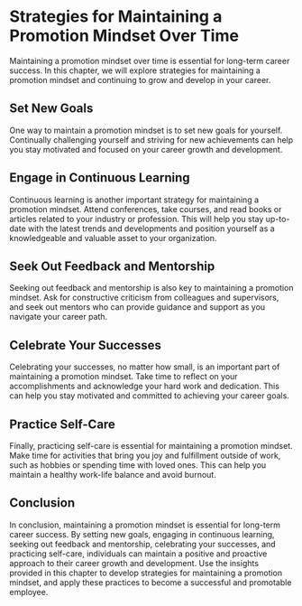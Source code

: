 Strategies for Maintaining a Promotion Mindset Over Time
====================================================================================================

Maintaining a promotion mindset over time is essential for long-term career success. In this chapter, we will explore strategies for maintaining a promotion mindset and continuing to grow and develop in your career.

Set New Goals
-------------

One way to maintain a promotion mindset is to set new goals for yourself. Continually challenging yourself and striving for new achievements can help you stay motivated and focused on your career growth and development.

Engage in Continuous Learning
-----------------------------

Continuous learning is another important strategy for maintaining a promotion mindset. Attend conferences, take courses, and read books or articles related to your industry or profession. This will help you stay up-to-date with the latest trends and developments and position yourself as a knowledgeable and valuable asset to your organization.

Seek Out Feedback and Mentorship
--------------------------------

Seeking out feedback and mentorship is also key to maintaining a promotion mindset. Ask for constructive criticism from colleagues and supervisors, and seek out mentors who can provide guidance and support as you navigate your career path.

Celebrate Your Successes
------------------------

Celebrating your successes, no matter how small, is an important part of maintaining a promotion mindset. Take time to reflect on your accomplishments and acknowledge your hard work and dedication. This can help you stay motivated and committed to achieving your career goals.

Practice Self-Care
------------------

Finally, practicing self-care is essential for maintaining a promotion mindset. Make time for activities that bring you joy and fulfillment outside of work, such as hobbies or spending time with loved ones. This can help you maintain a healthy work-life balance and avoid burnout.

Conclusion
----------

In conclusion, maintaining a promotion mindset is essential for long-term career success. By setting new goals, engaging in continuous learning, seeking out feedback and mentorship, celebrating your successes, and practicing self-care, individuals can maintain a positive and proactive approach to their career growth and development. Use the insights provided in this chapter to develop strategies for maintaining a promotion mindset, and apply these practices to become a successful and promotable employee.



